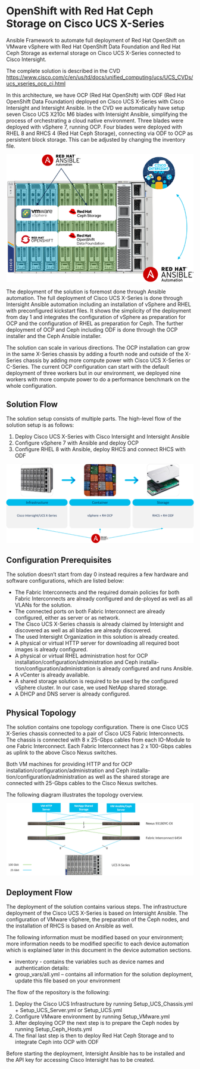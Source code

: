 # OpenShift with Red Hat Ceph Storage on Cisco UCS X-Series
Ansible Framework to automate full deployment of Red Hat OpenShift on VMware vSphere with Red Hat OpenShift Data Foundation and Red Hat Ceph Storage as external storage on Cisco UCS X-Series connected to Cisco Intersight.

The complete solution is described in the CVD https://www.cisco.com/c/en/us/td/docs/unified_computing/ucs/UCS_CVDs/ucs_xseries_ocp_ci.html

In this architecture, we have OCP (Red Hat OpenShift) with ODF (Red Hat OpenShift Data Foundation) deployed on Cisco UCS X-Series with Cisco Intersight and Intersight Ansible. In the CVD we automatically have setup seven Cisco UCS X210c M6 blades with Intersight Ansible, simplifying the process of orchestrating a cloud native environment. Three blades were deployed with vSphere 7, running OCP. Four blades were deployed with RHEL 8 and RHCS 4 (Red Hat Ceph Storage), connecting via ODF to OCP as persistent block storage. This can be adjusted by changing the inventory file.

![image](https://github.com/ucs-compute-solutions/UCSX_IMM_OCP_ODF/blob/master/files/pictures/solution_overview.png)

The deployment of the solution is foremost done through Ansible automation. The full deployment of Cisco UCS X-Series is done through Intersight Ansible automation including an installation of vSphere and RHEL with preconfigured kickstart files. It shows the simplicity of the deployment from day 1 and integrates the configuration of vSphere as preparation for OCP and the configuration of RHEL as preparation for Ceph. The further deployment of OCP and Ceph including ODF is done through the OCP installer and the Ceph Ansible installer.

The solution can scale in various directions. The OCP installation can grow in the same X-Series chassis by adding a fourth node and outside of the X-Series chassis by adding more compute power with Cisco UCS X-Series or C-Series. The current OCP configuration can start with the default deployment of three workers but in our environment, we deployed nine workers with more compute power to do a performance benchmark on the whole configuration.

## Solution Flow
The solution setup consists of multiple parts. The high-level flow of the solution setup is as follows:
1.	Deploy Cisco UCS X-Series with Cisco Intersight and Intersight Ansible
2.	Configure vSphere 7 with Ansible and deploy OCP
3.	Configure RHEL 8 with Ansible, deploy RHCS and connect RHCS with ODF

![image](https://github.com/ucs-compute-solutions/UCSX_IMM_OCP_ODF/blob/master/files/pictures/solution_flow.png)

## Configuration Prerequisites
The solution doesn’t start from day 0 instead requires a few hardware and software configurations, which are listed below:
- The Fabric Interconnects and the required domain policies for both Fabric Interconnects are already configured and de-ployed as well as all VLANs for the solution.
- The connected ports on both Fabric Interconnect are already configured, either as server or as network.
- The Cisco UCS X-Series chassis is already claimed by Intersight and discovered as well as all blades are already discovered.
- The used Intersight Organization in this solution is already created.
- A physical or virtual HTTP server for downloading all required boot images is already configured.
- A physical or virtual RHEL administration host for OCP installation/configuration/administration and Ceph installa-tion/configuration/administration is already configured and runs Ansible.
- A vCenter is already available.
- A shared storage solution is required to be used by the configured vSphere cluster. In our case, we used NetApp shared storage.
- A DHCP and DNS server is already configured.

## Physical Topology
The solution contains one topology configuration. There is one Cisco UCS X-Series chassis connected to a pair of Cisco UCS Fabric Interconnects. The chassis is connected with 8 x 25-Gbps cables from each IO-Module to one Fabric Interconnect. Each Fabric Interconnect has 2 x 100-Gbps cables as uplink to the above Cisco Nexus switches.

Both VM machines for providing HTTP and for OCP installation/configuration/administration and Ceph installa-tion/configuration/administration as well as the shared storage are connected with 25-Gbps cables to the Cisco Nexus switches.

The following diagram illustrates the topology overview.

![image](https://github.com/ucs-compute-solutions/UCSX_IMM_OCP_ODF/blob/master/files/pictures/topology.png)

## Deployment Flow
The deployment of the solution contains various steps. The infrastructure deployment of the Cisco UCS X-Series is based on Intersight Ansible. The configuration of VMware vSphere, the preparation of the Ceph nodes, and the installation of RHCS is based on Ansible as well.

The following information must be modified based on your environment; more information needs to be modified specific to each device automation which is explained later in this document in the device automation sections.
- inventory - contains the variables such as device names and authentication details:
- group_vars/all.yml – contains all information for the solution deployment, update this file based on your environment

The flow of the repository is the following:
1. Deploy the Cisco UCS Infrastructure by running    Setup_UCS_Chassis.yml + Setup_UCS_Server.yml or Setup_UCS.yml
2.	Configure VMware environment by running Setup_VMware.yml
3.	After deploying OCP the next step is to prepare the Ceph nodes by running	Setup_Ceph_Hosts.yml
4.	The final last step is then to deploy Red Hat Ceph Storage and to integrate Ceph into OCP with ODF

Before starting the deployment, Intersight Ansible has to be installed and the API key for accessing Cisco Intersight has to be created.
